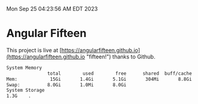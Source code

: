 Mon Sep 25 04:23:56 AM EDT 2023

# Angular Fifteen


This project is live at [https://angularfifteen.github.io](https://angularfifteen.github.io "fifteen!") thanks to Github.

```bash
System Memory
               total        used        free      shared  buff/cache   available
Mem:            15Gi       1.4Gi       5.1Gi       304Mi       8.8Gi        13Gi
Swap:          8.0Gi       1.0Mi       8.0Gi
System Storage
1.3G	.
```
